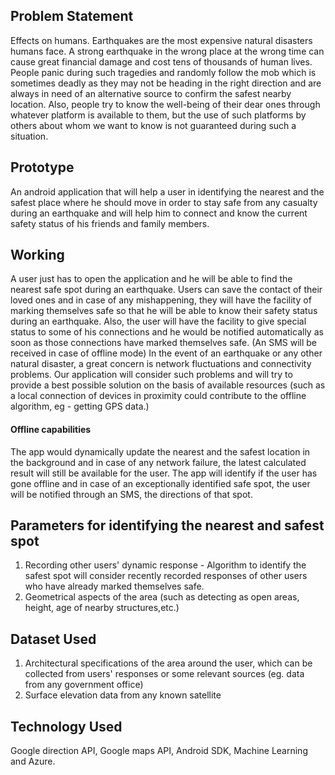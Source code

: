 ## Problem Statement

Effects on humans. Earthquakes are the most expensive natural disasters humans face. A strong earthquake in the wrong place at the wrong time can cause great financial damage and cost tens of thousands of human lives. People panic during such tragedies and randomly follow the mob which is sometimes deadly as they may not be heading in the right direction and are always in need of an alternative source to confirm the safest nearby location. Also, people try to know the well-being of their dear ones through whatever platform is available to them, but the use of such platforms by others about whom we want to know is not guaranteed during such a situation.

## Prototype
An android application that will help a user in identifying the nearest and the safest place where he should move in order to stay safe from any casualty during an earthquake and will help him to connect and know the current safety status of his friends and family members. 


## Working
A user just has to open the application and he will be able to find the nearest safe spot during an earthquake. 
Users can save the contact of their loved ones and in case of any mishappening, they will have the facility of marking themselves safe so that he will be able to know their safety status during an earthquake.
Also, the user will have the facility to give special status to some of his connections and he would be notified automatically as soon as those connections have marked themselves safe. (An SMS will be received in case of offline mode)
In the event of an earthquake or any other natural disaster, a great concern is network fluctuations and connectivity problems. Our application will consider such problems and will try to provide a best possible solution on the basis of available resources (such as a local connection of devices in proximity could contribute to the offline algorithm, eg - getting GPS data.) 
#### Offline capabilities
The app would dynamically update the nearest and the safest location in the background and in case of any network failure, the latest calculated result will still be available for the user.
The app will identify if the user has gone offline and in case of an exceptionally identified safe spot, the user will be notified through an SMS, the directions of that spot.

## Parameters for identifying the nearest and safest spot
1. Recording other users' dynamic response - Algorithm to identify the safest spot will consider recently recorded responses of other users who have already marked themselves safe.
2. Geometrical aspects of the area (such as detecting as open areas, height, age of nearby structures,etc.) 

## Dataset Used
1. Architectural specifications of the area around the user, which can be collected from users' responses or some relevant sources (eg. data from any government office)
2. Surface elevation data from any known satellite

## Technology Used
Google direction API, Google maps API, Android SDK, Machine Learning and Azure.
